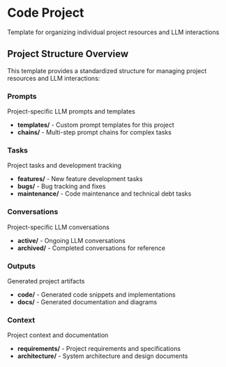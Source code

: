 # Code Project

Template for organizing individual project resources and LLM interactions

## Project Structure Overview

This template provides a standardized structure for managing project resources and LLM interactions:

### Prompts
Project-specific LLM prompts and templates

- **templates/** - Custom prompt templates for this project
- **chains/** - Multi-step prompt chains for complex tasks

### Tasks
Project tasks and development tracking

- **features/** - New feature development tasks
- **bugs/** - Bug tracking and fixes
- **maintenance/** - Code maintenance and technical debt tasks

### Conversations
Project-specific LLM conversations

- **active/** - Ongoing LLM conversations
- **archived/** - Completed conversations for reference

### Outputs
Generated project artifacts

- **code/** - Generated code snippets and implementations
- **docs/** - Generated documentation and diagrams

### Context
Project context and documentation

- **requirements/** - Project requirements and specifications
- **architecture/** - System architecture and design documents
